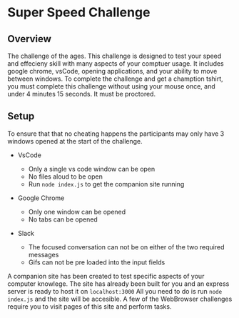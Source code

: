 # Super Speed Challenge

## Overview

The challenge of the ages. This challenge is designed to test your speed and effecieny skill with many aspects of your comptuer usage. It includes google chrome, vsCode, opening applications, and your ability to move between windows. To complete the challenge and get a chamption tshirt, you must complete this challenge without using your mouse once, and under 4 minutes 15 seconds. It must be proctored.

## Setup

To ensure that that no cheating happens the participants may only have 3 windows opened at the start of the challenge.

  - VsCode
    - Only a single vs code window can be open
    - No files aloud to be open
    - Run `node index.js` to get the companion site running

  - Google Chrome
    - Only one window can be opened
    - No tabs can be opened

  - Slack
    - The focused conversation can not be on either of the two required messages
    - Gifs can not be pre loaded into the input fields

A companion site has been created to test specific aspects of your computer knowlege. The site has already been built for you and an express server is ready to host it on `localhost:3000` All you need to do is run `node index.js` and the site will be accesible. A few of the WebBrowser challenges require you to visit pages of this site and perform tasks.
